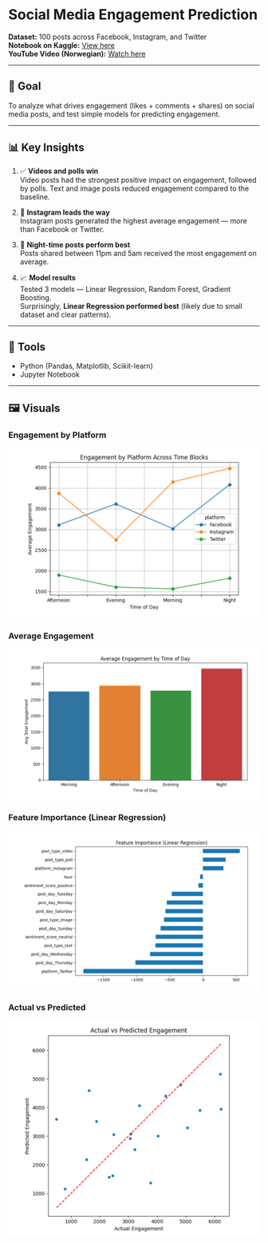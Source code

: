 # Social Media Engagement Prediction

**Dataset:** 100 posts across Facebook, Instagram, and Twitter  
**Notebook on Kaggle:** [View here](https://www.kaggle.com/code/umidakhonmuratbekova/engagement-prediction)  
**YouTube Video (Norwegian):** [Watch here](https://lnkd.in/dWdhntiC)

---

## 📌 Goal
To analyze what drives engagement (likes + comments + shares) on social media posts, and test simple models for predicting engagement.

---

## 📊 Key Insights
1. ✅ **Videos and polls win**  
   Video posts had the strongest positive impact on engagement, followed by polls. Text and image posts reduced engagement compared to the baseline.

2. 📱 **Instagram leads the way**  
   Instagram posts generated the highest average engagement — more than Facebook or Twitter.

3. 🌙 **Night-time posts perform best**  
   Posts shared between 11pm and 5am received the most engagement on average.

4. 📈 **Model results**  
   Tested 3 models — Linear Regression, Random Forest, Gradient Boosting.  
   Surprisingly, **Linear Regression performed best** (likely due to small dataset and clear patterns).

---

## 🔧 Tools
- Python (Pandas, Matplotlib, Scikit-learn)  
- Jupyter Notebook  

---

## 🖼️ Visuals

### Engagement by Platform
![Engagement by Platform](images/engagement-by-platforms.png)

### Average Engagement
![Average Engagement](images/avg-engagement.png)

### Feature Importance (Linear Regression)
![Feature Importance](images/feature-importance.png)

### Actual vs Predicted
![Actual vs Predicted](images/actual-vs-predicted-engagement.png)

